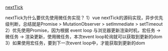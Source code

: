 [nextTick](https://juejin.cn/post/6974224013501399048)

nextTick为什么要优先使用微任务实现？
1）vue nextTick的源码实现，异步优先级判断，总结就是Promise > MutationObserver > setImmediate > setTimeout 
2）优先使用Promise，因为根据 event loop 与浏览器更新渲染时机，宏任务 →  微任务  →  渲染更新，使用微任务，本次event loop轮询就可以获取到更新的dom
3）如果使用宏任务，要到下一次event loop中，才能获取到更新的dom

